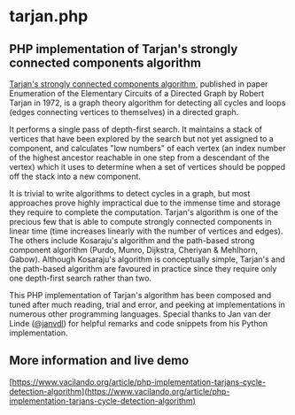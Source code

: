 # tarjan.php

## PHP implementation of Tarjan's strongly connected components algorithm

[Tarjan's strongly connected components algorithm](https://en.wikipedia.org/wiki/Tarjan%27s_strongly_connected_components_algorithm), published in paper Enumeration of the Elementary Circuits of a Directed Graph by Robert Tarjan in 1972, is a graph theory algorithm for detecting all cycles and loops (edges connecting vertices to themselves) in a directed graph.

It performs a single pass of depth-first search. It maintains a stack of vertices that have been explored by the search but not yet assigned to a component, and calculates "low numbers" of each vertex (an index number of the highest ancestor reachable in one step from a descendant of the vertex) which it uses to determine when a set of vertices should be popped off the stack into a new component.

It is trivial to write algorithms to detect cycles in a graph, but most approaches prove highly impractical due to the immense time and storage they require to complete the computation. Tarjan's algorithm is one of the precious few that is able to compute strongly connected components in linear time (time increases linearly with the number of vertices and edges).
The others include Kosaraju's algorithm and the path-based strong component algorithm (Purdo, Munro, Dijkstra, Cheriyan & Mehlhorn, Gabow). Although Kosaraju's algorithm is conceptually simple, Tarjan's and the path-based algorithm are favoured in practice since they require only one depth-first search rather than two.

This PHP implementation of Tarjan's algorithm has been composed and tuned after much reading, trial and error, and peeking at implementations in numerous other programming languages. Special thanks to Jan van der Linde ([@janvdl](https://github.com/janvdl)) for helpful remarks and code snippets from his Python implementation.

## More information and live demo

[https://www.vacilando.org/article/php-implementation-tarjans-cycle-detection-algorithm](https://www.vacilando.org/article/php-implementation-tarjans-cycle-detection-algorithm)
